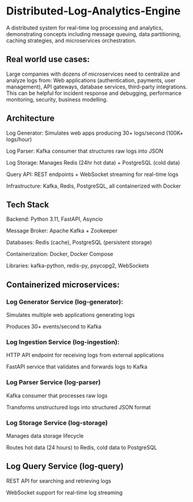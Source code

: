 # Distributed-Log-Analytics-Engine

A distributed system for real-time log processing and analytics, demonstrating concepts including message queuing, data partitioning, caching strategies, and microservices orchestration.
## Real world use cases: 
Large companies with dozens of microservices need to centralize and analyze logs from: Web applications (authentication, payments, user management), API gateways, database services, third-party integrations.
This can be helpful for incident response and debugging, performance monitoring, security, business modelling. 

## Architecture

Log Generator: Simulates web apps producing 30+ logs/second (100K+ logs/hour)

Log Parser: Kafka consumer that structures raw logs into JSON

Log Storage: Manages Redis (24hr hot data) + PostgreSQL (cold data)

Query API: REST endpoints + WebSocket streaming for real-time logs

Infrastructure: Kafka, Redis, PostgreSQL, all containerized with Docker

## Tech Stack

Backend: Python 3.11, FastAPI, Asyncio

Message Broker: Apache Kafka + Zookeeper

Databases: Redis (cache), PostgreSQL (persistent storage)

Containerization: Docker, Docker Compose

Libraries: kafka-python, redis-py, psycopg2, WebSockets

## Containerized microservices:

### Log Generator Service (log-generator): 

Simulates multiple web applications generating logs

Produces 30+ events/second to Kafka


### Log Ingestion Service (log-ingestion): 

HTTP API endpoint for receiving logs from external applications

FastAPI service that validates and forwards logs to Kafka


### Log Parser Service (log-parser)

Kafka consumer that processes raw logs

Transforms unstructured logs into structured JSON format


### Log Storage Service (log-storage)

Manages data storage lifecycle

Routes hot data (24 hours) to Redis, cold data to PostgreSQL


## Log Query Service (log-query)

REST API for searching and retrieving logs

WebSocket support for real-time log streaming
